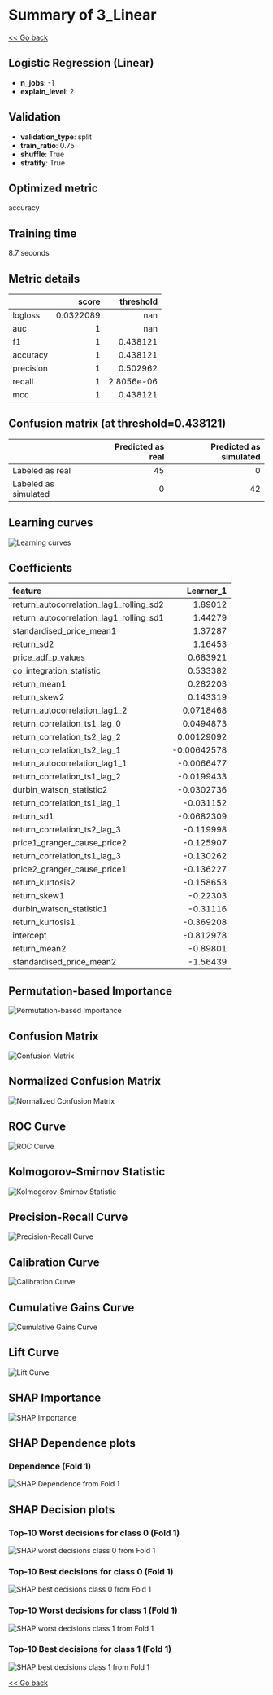 # Summary of 3_Linear

[<< Go back](../README.md)


## Logistic Regression (Linear)
- **n_jobs**: -1
- **explain_level**: 2

## Validation
 - **validation_type**: split
 - **train_ratio**: 0.75
 - **shuffle**: True
 - **stratify**: True

## Optimized metric
accuracy

## Training time

8.7 seconds

## Metric details
|           |     score |    threshold |
|:----------|----------:|-------------:|
| logloss   | 0.0322089 | nan          |
| auc       | 1         | nan          |
| f1        | 1         |   0.438121   |
| accuracy  | 1         |   0.438121   |
| precision | 1         |   0.502962   |
| recall    | 1         |   2.8056e-06 |
| mcc       | 1         |   0.438121   |


## Confusion matrix (at threshold=0.438121)
|                      |   Predicted as real |   Predicted as simulated |
|:---------------------|--------------------:|-------------------------:|
| Labeled as real      |                  45 |                        0 |
| Labeled as simulated |                   0 |                       42 |

## Learning curves
![Learning curves](learning_curves.png)

## Coefficients
| feature                                 |   Learner_1 |
|:----------------------------------------|------------:|
| return_autocorrelation_lag1_rolling_sd2 |  1.89012    |
| return_autocorrelation_lag1_rolling_sd1 |  1.44279    |
| standardised_price_mean1                |  1.37287    |
| return_sd2                              |  1.16453    |
| price_adf_p_values                      |  0.683921   |
| co_integration_statistic                |  0.533382   |
| return_mean1                            |  0.282203   |
| return_skew2                            |  0.143319   |
| return_autocorrelation_lag1_2           |  0.0718468  |
| return_correlation_ts1_lag_0            |  0.0494873  |
| return_correlation_ts2_lag_2            |  0.00129092 |
| return_correlation_ts2_lag_1            | -0.00642578 |
| return_autocorrelation_lag1_1           | -0.0066477  |
| return_correlation_ts1_lag_2            | -0.0199433  |
| durbin_watson_statistic2                | -0.0302736  |
| return_correlation_ts1_lag_1            | -0.031152   |
| return_sd1                              | -0.0682309  |
| return_correlation_ts2_lag_3            | -0.119998   |
| price1_granger_cause_price2             | -0.125907   |
| return_correlation_ts1_lag_3            | -0.130262   |
| price2_granger_cause_price1             | -0.136227   |
| return_kurtosis2                        | -0.158653   |
| return_skew1                            | -0.22303    |
| durbin_watson_statistic1                | -0.31116    |
| return_kurtosis1                        | -0.369208   |
| intercept                               | -0.812978   |
| return_mean2                            | -0.89801    |
| standardised_price_mean2                | -1.56439    |


## Permutation-based Importance
![Permutation-based Importance](permutation_importance.png)
## Confusion Matrix

![Confusion Matrix](confusion_matrix.png)


## Normalized Confusion Matrix

![Normalized Confusion Matrix](confusion_matrix_normalized.png)


## ROC Curve

![ROC Curve](roc_curve.png)


## Kolmogorov-Smirnov Statistic

![Kolmogorov-Smirnov Statistic](ks_statistic.png)


## Precision-Recall Curve

![Precision-Recall Curve](precision_recall_curve.png)


## Calibration Curve

![Calibration Curve](calibration_curve_curve.png)


## Cumulative Gains Curve

![Cumulative Gains Curve](cumulative_gains_curve.png)


## Lift Curve

![Lift Curve](lift_curve.png)



## SHAP Importance
![SHAP Importance](shap_importance.png)

## SHAP Dependence plots

### Dependence (Fold 1)
![SHAP Dependence from Fold 1](learner_fold_0_shap_dependence.png)

## SHAP Decision plots

### Top-10 Worst decisions for class 0 (Fold 1)
![SHAP worst decisions class 0 from Fold 1](learner_fold_0_shap_class_0_worst_decisions.png)
### Top-10 Best decisions for class 0 (Fold 1)
![SHAP best decisions class 0 from Fold 1](learner_fold_0_shap_class_0_best_decisions.png)
### Top-10 Worst decisions for class 1 (Fold 1)
![SHAP worst decisions class 1 from Fold 1](learner_fold_0_shap_class_1_worst_decisions.png)
### Top-10 Best decisions for class 1 (Fold 1)
![SHAP best decisions class 1 from Fold 1](learner_fold_0_shap_class_1_best_decisions.png)

[<< Go back](../README.md)

